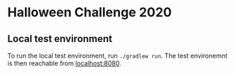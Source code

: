 # Halloween Challenge 2020

## Local test environment
To run the local test environment, run `./gradlew run`.
The test environemnt is then reachable from [localhost:8080](http://localhost:8080).
